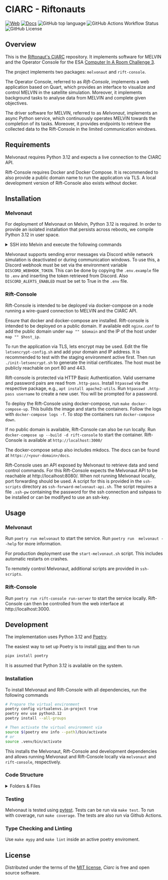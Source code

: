 # CIARC - Riftonauts

[![Web](https://img.shields.io/badge/Web-blue)](https://c103-219.cloud.gwdg.de/)
[![Docs](https://img.shields.io/badge/Docs-green)](https://lolsayna.github.io/CIARC/)
![GitHub top language](https://img.shields.io/github/languages/top/LolSayna/CIARC)
![GitHub Actions Workflow Status](https://img.shields.io/github/actions/workflow/status/LolSayna/CIARC/main.yml)
![GitHub License](https://img.shields.io/github/license/Lolsayna/CIARC)

## Overview

This is the [Riftonaut's CIARC](https://github.com/Lolsayna/CIARC) repository.
It implements software for MELVIN and the Operator Console for the
ESA [Computer In A Room Challenge 3](https://www.esa.int/Education/Engagement/Applications_are_now_open_for_the_ESA_Academy_s_Computer_In_A_Room_Challenge_CIARC_3).

The project implements two packages: `melvonaut` and `rift-console`.

The Operator Console, referred to as _Rift-Console_, implements a web application based on Quart,
which provides an interface to visualize and control MELVIN in the satellite simulation.
Moreover, it implements background tasks to analyse data from MELVIN and complete given objectives.

The driver software for MELVIN, referred to as _Melvonaut_, implements an async Python service,
which continuously operates MELVIN towards the completion of its tasks.
Moreover, it provides endpoints to retrieve the collected data to the Rift-Console in the limited communication windows.

## Requirements

Melvonaut requires Python 3.12 and expects a live connection to the CIARC API. 

Rift-Console requires Docker and Docker Compose.
It is recommended to also provide a public domain name to run the application via TLS. A local development version of Rift-Console also exists without docker.

## Installation

### Melvonaut

For deployment of Melvonaut on Melvin, Python 3.12 is required.
In order to provide an isolated installation that persists across reboots, we compile Python 3.12 in user space.

<details>
    <summary>SSH into Melvin and execute the following commands</summary>

```shell
cd /home

apt update
apt install git nano

# Install Python 3.12 build dependencies
apt -y install build-essential zlib1g-dev libncurses5-dev libgdbm-dev libnss3-dev libssl-dev libreadline-dev libffi-dev libsqlite3-dev wget libbz2-dev

# Get and build Python 3.12.9, newest 3.12 at the time of writing
wget https://www.python.org/ftp/python/3.12.9/Python-3.12.9.tgz
tar xzf Python-3.12.9.tgz
rm Python-3.12.9.tgz
cd Python-3.12.9
./configure --enable-optimizations

# This takes some time
make -j 16

# Verify that it worked
./python --version

# Install Melvonaut
cd /home
git clone https://github.com/LolSayna/CIARC
cd CIARC
../Python-3.12.9/python -m venv venv
source venv/bin/activate
pip install poetry
poetry install --with melvonaut

# Optional, reset the container to remove the build dependencies
kill 1

# Run Melvonaut with
./start-melvonaut.sh
# To let it run in the background use
./start-melvonaut.sh & disown

# To follow the logs
cd /home/CIARC/logs/melvonaut
# Replace yyyy-mm-dd-hh with the current date or look for the newest file
tail -f log_melvonaut_yyyy-mm-dd-hh.log

# To stop Melvonaut restart the container
kill 1

# To update
git pull

# To be able to update after restarting the container, git must be reinstalled
apt update
apt install git
```
</details>

Melvonaut supports sending error messages via Discord while network simulation is deactivated
or during communication windows.
To use this, a Discord webhook must be set via the environment variable `DISCORD_WEBHOOK_TOKEN`.
This can be done by copying the `.env.example` file to `.env` and inserting the token retrieved from Discord.
Also `DISCORD_ALERTS_ENABLED` must be set to True in the `.env` file.

### Rift-Console

Rift-Console is intended to be deployed via docker-compose on a node
running a wire-guard connection to MELVIN and the CIARC API.

Ensure that docker and docker-compose are installed.
Rift-console is intended to be deployed on a public domain.
If available edit `nginx.conf` to add the public domain under `map "" $domain` and the IP of the host under `map "" $host_ip`.

To run the application via TLS, lets encrypt may be used.
Edit the file `letsencrypt-config.sh` and add your domain and IP address.
It is recommended to test with the staging environment active first.
Then run `./init-letsencrypt.sh` to generate the initial certificates.
The host must be publicly reachable on port 80 and 443.

Rift-console is protected via HTTP Basic Authentication.
Valid username and password pairs are read from `.http-pass`.
Install `htpasswd` via the respective package, e.g., `apt install apache2-utils`.
Run `htpasswd .http-pass username` to create a new user.
You will be prompted for a password.

To deploy the Rift-Console using docker-compose, run `make docker-compose-up`.
This builds the image and starts the containers.
Follow the logs with `docker-compose logs -f`.
To stop the containers run `docker-compose down`.

If no public domain is available, Rift-Console can also be run locally.
Run `docker-compose up --build -d rift-console` to start the container.
Rift-Console is available at `http://localhost:3000/`

The docker-compose setup also includes mkdocs.
The docs can be found at `https://<your-domain>/docs`.

Rift-Console uses an API exposed by Melvonaut to retrieve data and send control commands.
For this Rift-Console expects the Melvonaut API to be reachable at http://localhost:8080/.
When not running Melvonaut locally, port forwarding should be used.
A script for this is provided in the `ssh-scripts` directory as `ssh-forward-melvonaut-api.sh`.
The script requires a file `.ssh-pw` containing the password for the ssh connection and sshpass to be installed or can be modifyed to use an ssh-key.

## Usage

### Melvonaut
Run `poetry run melvonaut` to start the service.
Run `poetry run  melvonaut --help` for more information.

For production deployment use the `start-melvonaut.sh` script.
This includes automatic restarts on crashes.

To remotely control Melvonaut, additional scripts are provided in `ssh-scripts`.


### Rift-Console
Run `poetry run rift-console run-server` to start the service locally.
Rift-Console can then be controlled from the web interface at http://localhost:3000.

## Development

The implementation uses Python 3.12 and [Poetry](https://python-poetry.org/).

The easiest way to set up Poetry is to install [pipx](https://pipx.pypa.io/) and then to run
```bash
pipx install poetry
```
It is assumed that Python 3.12 is available on the system.

### Installation

To install Melvonaut and Rift-Console with all dependencies, run the following commands
```bash
# Prepare the virtual environment
poetry config virtualenvs.in-project true
poetry env use python3.12
poetry install --all-groups

# Then activate the virtual environment via
source $(poetry env info --path)/bin/activate
# or
source .venv/bin/activate
```

This installs the Melvonaut, Rift-Console and development dependencies
and allows running Melvonaut and Rift-Console locally via
`melvonaut` and `rift-console`, respectively.

### Code Structure

<details>
    <summary>Folders & Files</summary>

```
├── data                                              # NGINX and Certbot data
├── docker-compose.yml
├── Dockerfile                                        # Rift-Console Dockerfile
├── Dockerfile.mkdocs                                 # Mkdocs Dockerfile
├── docs                                              # Project docs
├── init-letsencrypt.sh
├── letsencrypt-config.sh
├── LICENSE
├── logs
│     ├── melvonaut
│     │     ├── event_melvonaut.csv                   # Announcements captured form stream
│     │     ├── images                                # Saved images
│     │     └── log_melvonaut_XXXX.log                # Python logging
│     │     └── telemetry_melvonaut.csv               # Telemetry
│     │     └── persistent_settings.json              # Settings that override defaults
│     └── rift_console
│         ├── from_melvonaut                          # Logs/Events/Telemetry downloaded from Melvonaut
│         └── images                                  # Downloaded/Stitched/Processed images
├── Makefile
├── media                                             # Static files for docs
├── mkdocs.yml
├── nginx.conf
├── poetry.lock
├── pyproject.toml
├── README.md
├── src
│     ├── melvonaut
│     │     ├── __init__.py
│     │     ├── __main__.py                           # Main control flow
│     │     ├── api.py                                # Melvonaut API, consumed by Rift-Console
│     │     ├── ebt_calc.py                           # Beacon calculator
│     │     ├── mel_telemetry.py                      # Telemtry data class
│     │     ├── settings.py                           # Melvonaut settings
│     │     ├── state_planer.py                       # State management logic
│     │     └── utils.py                              # Helper functions
│     ├── rift_console
│     │     ├── __init__.py
│     │     ├── __main__.py                           # Quart routes + logic 
│     │     ├── rift_console.py                       # Dataclass 
│     │     ├── ciarc_api.py                          # Connection to CIARC API
│     │     ├── melvin_api.py                         # Connection to Melvonaut API
│     │     ├── image_processing.py                   # Image stitching
│     │     ├── image_helper.py
│     │     ├── static                              
│     │     │     ├── images
│     │     │     └── satellite.svg
│     │     └── templates
│     │         ├── main.html                         # Index page
│     │         ├── live.html
│     │         ├── downloads.html
│     │         └── stitched.html
│     │         ├── ebt.html
│     └── shared
│         ├── __init__.py
│         ├── constants.py                            # Shared constants
│         ├── models.py                               # Shared data classes
├── ssh-scripts
│     ├── ssh-forward-melvonaut-api.sh                # Port forward Melvonaut API to localhost
│     ├── ssh-git-pull-on-melvin.sh                   # Update CIARC on Melvin
│     ├── ssh-restart-melvin-container.sh             # Kill the Melvin container
│     ├── ssh-restart-melvonaut.sh                    # Stop Melvonaut and let wrapper restart it
│     ├── ssh-start-melvonaut.sh                      # Run wrapper start script
│     └── ssh-stop-melvonaut.sh                       # Stop Melvonaut and wrapper script
├── start-melvonaut.sh                                # Wrapper script for restarting Melvonaut
└── tests
    ├── test_melvonaut
    │     ├── __init__.py
    │     ├── conftest.py
    │     ├── test_api.py
    │     ├── test_main.py
    │     ├── test_models.py
    │     ├── test_settings.py
    │     └── test_state_planer.py
    └── test_rift_console
        ├── __init__.py
        └── test_main.py
```
</details>

### Testing

Melvonaut is tested using [pytest](https://docs.pytest.org/en/latest/).
Tests can be run via `make test`.
To run with coverage, run `make coverage`.
The tests are also run via Github Actions.

### Type Checking and Linting
Use `make mypy` and `make lint` inside an active poetry enviroment.

## License

Distributed under the terms of the [MIT license][license],
_Ciarc_ is free and open source software.


[license]: https://github.com/Lolsayna/CIARC/blob/main/LICENSE
